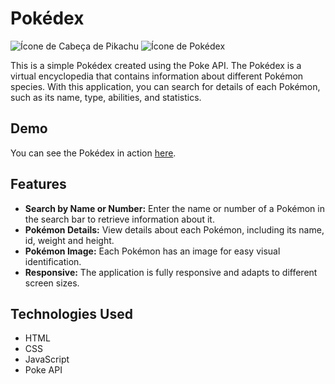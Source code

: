# Pokédex  
![Ícone de Cabeça de Pikachu](https://img.icons8.com/color/48/000000/pikachu-pokemon.png)  ![Ícone de Pokédex](https://img.icons8.com/color/48/000000/pokedex.png)

This is a simple Pokédex created using the Poke API. The Pokédex is a virtual encyclopedia that contains information about different Pokémon species. With this application, you can search for details of each Pokémon, such as its name, type, abilities, and statistics.

## Demo

You can see the Pokédex in action [here](https://pedorosantos.github.io/Pokedex-with-PokeAPI/).

## Features

- **Search by Name or Number:** Enter the name or number of a Pokémon in the search bar to retrieve information about it.
- **Pokémon Details:** View details about each Pokémon, including its name, id, weight and height.
- **Pokémon Image:** Each Pokémon has an image for easy visual identification.
- **Responsive:** The application is fully responsive and adapts to different screen sizes.

## Technologies Used

- HTML
- CSS
- JavaScript
- Poke API
